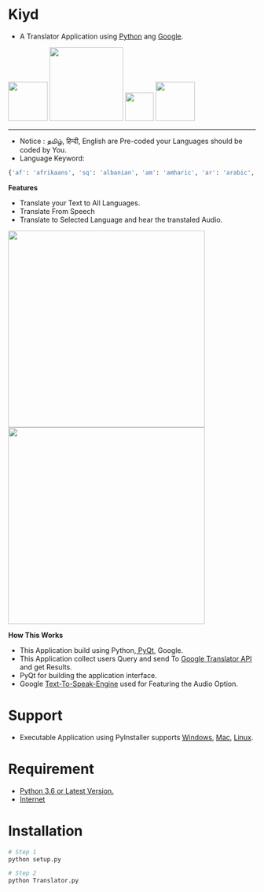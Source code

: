 # Kiyd
- A Translator Application using <a href="https://python.org/downloads">Python</a> ang <a href="https://google.com">Google</a>.

<img src="https://img.shields.io/badge/Kiyd-Stable-green" width="80px"> <a href="https://pypi.org/project/googletrans/4.0.0rc1/"><img src="https://img.shields.io/badge/googletrans-4.0.0rc1-yellow" width="150px"></a>
<a href="https://pypi.org/project/googletrans/4.0.0rc1/"><img src="https://img.shields.io/badge/PyQt-5-blue" width="58px"></a>
<a href="https://pypi.org/project/gTTS/"><img src="https://img.shields.io/badge/gTTS-2.2.2-red" width="80px"></a><hr>

- Notice : தமிழ், हिन्दी, English are Pre-coded your Languages should be coded by You.
- Language Keyword:
```python
{'af': 'afrikaans', 'sq': 'albanian', 'am': 'amharic', 'ar': 'arabic', 'hy': 'armenian', 'az': 'azerbaijani', 'eu': 'basque', 'be': 'belarusian', 'bn': 'bengali', 'bs': 'bosnian', 'bg': 'bulgarian', 'ca': 'catalan', 'ceb': 'cebuano', 'ny': 'chichewa', 'zh-cn': 'chinese (simplified)', 'zh-tw': 'chinese (traditional)', 'co': 'corsican', 'hr': 'croatian', 'cs': 'czech', 'da': 'danish', 'nl': 'dutch', 'en': 'english', 'eo': 'esperanto', 'et': 'estonian', 'tl': 'filipino', 'fi': 'finnish', 'fr': 'french', 'fy': 'frisian', 'gl': 'galician', 'ka': 'georgian', 'de': 'german', 'el': 'greek', 'gu': 'gujarati', 'ht': 'haitian creole', 'ha': 'hausa', 'haw': 'hawaiian', 'iw': 'hebrew', 'he': 'hebrew', 'hi': 'hindi', 'hmn': 'hmong', 'hu': 'hungarian', 'is': 'icelandic', 'ig': 'igbo', 'id': 'indonesian', 'ga': 'irish', 'it': 'italian', 'ja': 'japanese', 'jw': 'javanese', 'kn': 'kannada', 'kk': 'kazakh', 'km': 'khmer', 'ko': 'korean', 'ku': 'kurdish (kurmanji)', 'ky': 'kyrgyz', 'lo': 'lao', 'la': 'latin', 'lv': 'latvian', 'lt': 'lithuanian', 'lb': 'luxembourgish', 'mk': 'macedonian', 'mg': 'malagasy', 'ms': 'malay', 'ml': 'malayalam', 'mt': 'maltese', 'mi': 'maori', 'mr': 'marathi', 'mn': 'mongolian', 'my': 'myanmar (burmese)', 'ne': 'nepali', 'no': 'norwegian', 'or': 'odia', 'ps': 'pashto', 'fa': 'persian', 'pl': 'polish', 'pt': 'portuguese', 'pa': 'punjabi', 'ro': 'romanian', 'ru': 'russian', 'sm': 'samoan', 'gd': 'scots gaelic', 'sr': 'serbian', 'st': 'sesotho', 'sn': 'shona', 'sd': 'sindhi', 'si': 'sinhala', 'sk': 'slovak', 'sl': 'slovenian', 'so': 'somali', 'es': 'spanish', 'su': 'sundanese', 'sw': 'swahili', 'sv': 'swedish', 'tg': 'tajik', 'ta': 'tamil', 'te': 'telugu', 'th': 'thai', 'tr': 'turkish', 'uk': 'ukrainian', 'ur': 'urdu', 'ug': 'uyghur', 'uz': 'uzbek', 'vi': 'vietnamese', 'cy': 'welsh', 'xh': 'xhosa', 'yi': 'yiddish', 'yo': 'yoruba', 'zu': 'zulu'}
```
**Features**
- Translate your Text to All Languages.
- Translate From Speech
- Translate to Selected Language and hear the transtaled Audio.

<img src="https://raw.githubusercontent.com/sijey-praveen/Kiyd/Sijey/demo/01.png" width="400px"> <img src="https://raw.githubusercontent.com/sijey-praveen/Kiyd/Sijey/demo/02.png" width="400px">

**How This Works**
- This Application build using Python,<a href="https://riverbankcomputing.com/software/pyqt/"> PyQt</a>, Google.
- This Application collect users Query and send To <a href="https://translate.google.com/intl/en/about/forbusiness/">Google Translator API</a> and get Results.
- PyQt for building the application interface.
- Google <a href="https://cloud.google.com/text-to-speech/">Text-To-Speak-Engine</a> used for Featuring the Audio Option.

# Support
- Executable Application using PyInstaller supports <a href="https://en.wikipedia.org/wiki/Microsoft_Windows">Windows</a>, <a href="https://en.wikipedia.org/wiki/MacOS">Mac</a>, <a href="https://en.wikipedia.org/wiki/Linux">Linux</a>.

# Requirement 
- <a href="https://python.org/downloads">Python 3.6 or Latest Version.</a>
- <a href="https://en.wikipedia.org/wiki/Internet">Internet</a>

# Installation
```python
# Step 1
python setup.py

# Step 2
python Translator.py
```
